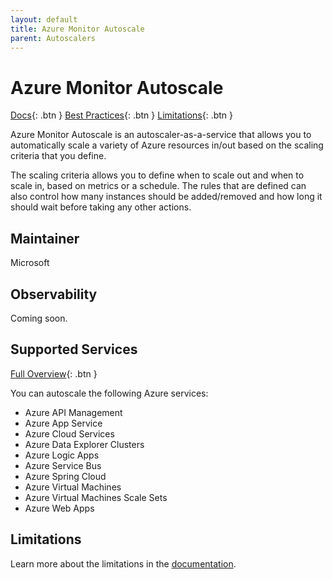 ```yaml
---
layout: default
title: Azure Monitor Autoscale
parent: Autoscalers
---
```


# Azure Monitor Autoscale

[Docs](https://docs.microsoft.com/en-us/azure/azure-monitor/autoscale/autoscale-overview){: .btn }
[Best Practices](**https://docs.microsoft.com/en-us/azure/azure-monitor/service-limits#autoscale**){: .btn }
[Limitations](https://docs.microsoft.com/en-us/azure/azure-monitor/service-limits#autoscale){: .btn }

Azure Monitor Autoscale is an autoscaler-as-a-service that allows you to automatically scale a variety of Azure resources in/out based on the scaling criteria that you define.

The scaling criteria allows you to define when to scale out and when to scale in, based on metrics or a schedule. The rules that are defined can also control how many instances should be added/removed and how long it should wait before taking any other actions.

## Maintainer

Microsoft

## Observability

Coming soon.

## Supported Services

[Full Overview](https://docs.microsoft.com/en-us/azure/azure-monitor/autoscale/autoscale-overview#supported-services-for-autoscale){: .btn }

You can autoscale the following Azure services:

- Azure API Management
- Azure App Service
- Azure Cloud Services
- Azure Data Explorer Clusters
- Azure Logic Apps
- Azure Service Bus
- Azure Spring Cloud
- Azure Virtual Machines
- Azure Virtual Machines Scale Sets
- Azure Web Apps

## Limitations

Learn more about the limitations in the [documentation](https://docs.microsoft.com/en-us/azure/azure-monitor/service-limits#autoscale).
